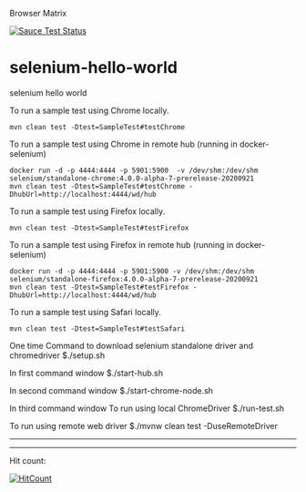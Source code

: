 Browser Matrix

[![Sauce Test Status](https://saucelabs.com/browser-matrix/mookkiah.svg)](https://saucelabs.com/u/mookkiah)

# selenium-hello-world

selenium hello world

To run a sample test using Chrome locally.

```
mvn clean test -Dtest=SampleTest#testChrome
```

To run a sample test using Chrome in remote hub (running in docker-selenium)

```
docker run -d -p 4444:4444 -p 5901:5900  -v /dev/shm:/dev/shm selenium/standalone-chrome:4.0.0-alpha-7-prerelease-20200921
mvn clean test -Dtest=SampleTest#testChrome -DhubUrl=http://localhost:4444/wd/hub
```

To run a sample test using Firefox locally.

```
mvn clean test -Dtest=SampleTest#testFirefox
```

To run a sample test using Firefox in remote hub (running in docker-selenium)

```
docker run -d -p 4444:4444 -p 5901:5900 -v /dev/shm:/dev/shm selenium/standalone-firefox:4.0.0-alpha-7-prerelease-20200921
mvn clean test -Dtest=SampleTest#testFirefox -DhubUrl=http://localhost:4444/wd/hub
```

To run a sample test using Safari locally.

```
mvn clean test -Dtest=SampleTest#testSafari
```


One time Command to download selenium standalone driver and chromedriver
\$./setup.sh

In first command window
\$./start-hub.sh

In second command window
\$./start-chrome-node.sh

In third command window
To run using local ChromeDriver
\$./run-test.sh

To run using remote web driver
\$./mvnw clean test -DuseRemoteDriver

---

---

Hit count:

[![HitCount](http://hits.dwyl.io/mookkiah/selenium-hello-world.svg)](http://hits.dwyl.io/mookkiah/selenium-hello-world)
